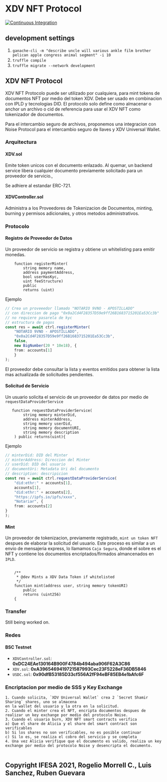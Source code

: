 # XDV NFT Protocol
[![Continuous Integration](https://github.com/Electronic-Signatures-Industries/nft-document-swap/actions/workflows/main.yml/badge.svg)](https://github.com/Electronic-Signatures-Industries/nft-document-swap/actions/workflows/main.yml)

## development settings

1. `ganache-cli -m "describe uncle will various ankle film brother pelican apple congress animal segment" -i 10`
2. `truffle compile`
3. `truffle migrate --network development`


## XDV NFT Protocol

XDV NFT Protocolo puede ser utilizado por cualquiera, para mint tokens de documentos NFT por medio del token XDV. Debe ser usado en combinacion con IPLD y tecnologias DID. El protocolo solo define como almacenar o anchor un archivo o cid de referencia para usar el XDV NFT como tokenizador de documentos.

Para el intercambio seguro de archivos, proponemos una integracion con Noise Protocol para el intercambio seguro de llaves y XDV Universal Wallet.


### Arquitectura

#### XDV.sol

Emite token unicos con el documento enlazado. Al quemar, un backend service libera cualquier documento previamente solicitado para un proveedor de servicio.,

Se adhiere al estandar ERC-721.

#### XDVController.sol

Administra a los Proveedores de Tokenizacion de Documentos, minting, burning y permisos adicionales, y otros metodos administrativos.

### Protocolo

#### Registro de Proveedor de Datos

Un proveedor de servicio se registra y obtiene un whitelisting para emitir monedas.

```solidity
    function registerMinter(
        string memory name, 
        address paymentAddress,
        bool userHasKyc,
        uint feeStructure)
        public
        returns (uint)
```

Ejemplo

```typescript
// Crea un proveeedor llamado "NOTARIO 9VNO - APOSTILLADO"
// con direccion de pago "0x0a2Cd4F28357D59e9ff26B1683715201Ea53Cc3b"
// no requiere pasarela de kyc
// estructura de pagos
const res = await ctrl.registerMinter(
    "NOTARIO 9VNO - APOSTILLADO",
    "0x0a2Cd4F28357D59e9ff26B1683715201Ea53Cc3b",
    false,
    new BigNumber(20 * 10e18), {
    from: accounts[1]
    }
);

```

El proveedor debe consultar la lista y eventos emitidos para obtener la lista mas actualizada de solicitudes pendientes.

#### Solicitud de Servicio

Un usuario solicita el servicio de un proveedor de datos por medio de `requestDataProviderService`

```solidity
   function requestDataProviderService(
        string memory minterDid,
        address minterAddress,
        string memory userDid,
        string memory documentURI,
        string memory description
    ) public returns(uint){
```

Ejemplo
```typescript
// minterDid: DID del Minter
// minterAddress: Direccion del Minter
// userDid: DID del usuario
// documentUri: Metadata Uri del documento
// description: descripicion
const res = await ctrl.requestDataProviderService(
    "did:ethr:" + accounts[1],
    accounts[1],
    "did:ethr:" + accounts[2],
    "https://ipfs.io/ipfs/xxxx",
    "Notariar", {
    from: accounts[2]
}
);
```

#### Mint

Un proveedor de tokenizacion, previamente registrado, `mint un token NFT` despues de elaborar la solicitud del usuario. Este proceso es similar a un envio de mensajeria express, lo llamamos `Caja Segura`, donde el sobre es el NFT y contiene los documentos encriptados/firmados almancenados en `IPLD`.

```solidity

    /**
     * @dev Mints a XDV Data Token if whitelisted
     */
    function mint(address user, string memory tokenURI)
        public
        returns (uint256)
    {
```

### Transfer

Still being worked on.

### Redes

#### BSC Testnet

- `XDVController.sol`: **0xDC24EAe130164B900F4784b494aba906F62A3C86**
- `XDV.sol`: **0xA3965469419721587993Cec23F5228eF36DB5846**
- `USDC.sol`: **0x90dfB53185D33cf556A2fF94eBF85EB4e1bAfc6F**

### Encriptacion por medio de SSS  y Key Exchange

```
1. Cuando solicita, `XDV Universal Wallet` crea 2 `Secret Shamir Sharing` shares, uno se almacena
en la wallet del usuario y la otra en la solicitud.
2. Cuando el minter crea el NFT, encripta documentos despues de realizar un key exchange por medio del protocolo Noise.
3. Cuando el usuario burn, XDV NFT smart contracts verifica 
a) Que el share de Alicia y el share del smart contract son verificables
b) Si los shares no son verificables, no es posible continuar
c) Si lo es, se realiza el cobro del servicio y se completa
4. Una vez Alicia verifique que el documento es valido, realiza un key exchange por medio del protocolo Noise y desencripta el documento.


```

## Copyright IFESA 2021, Rogelio Morrell C., Luis Sanchez, Ruben Guevara